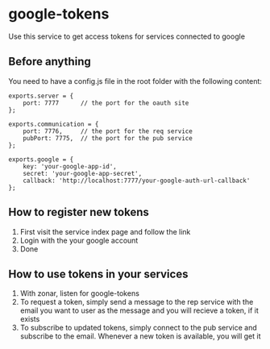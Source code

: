 # google-tokens 
Use this service to get access tokens for services connected to google

## Before anything
You need to have a config.js file in the root folder with the following content:

    exports.server = {
        port: 7777      // the port for the oauth site
    };
    
    exports.communication = {
        port: 7776,     // the port for the req service
        pubPort: 7775,  // the port for the pub service
    };
    
    exports.google = {
        key: 'your-google-app-id',
        secret: 'your-google-app-secret',
        callback: 'http://localhost:7777/your-google-auth-url-callback'
    };


## How to register new tokens
1. First visit the service index page and follow the link
2. Login with the your google account
3. Done

## How to use tokens in your services
1. With zonar, listen for google-tokens
2. To request a token, simply send a message to the rep service with the email you want to user as the message and you will recieve a token, if it exists
3. To subscribe to updated tokens, simply connect to the pub service and subscribe to the email. Whenever a new token is available, you will get it



